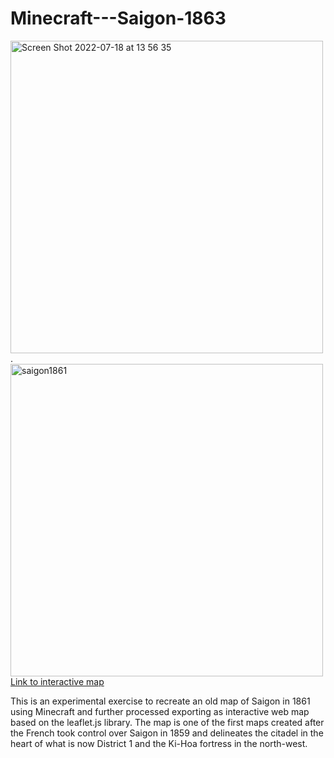 # Minecraft---Saigon-1863



<img width="500" alt="Screen Shot 2022-07-18 at 13 56 35" src="https://user-images.githubusercontent.com/72298350/179458982-23ba4f50-24ee-461f-823f-aa8f7c00ce06.png">.          <img width="500" alt="saigon1861" src="https://user-images.githubusercontent.com/72298350/179458941-9255cc62-4cd2-40f6-9981-2c8896de36b1.jpeg">
<a href="https://gisdirk.github.io/Minecraft---Saigon-1863/" >Link to interactive map</a>

This is an experimental exercise to recreate an old map of Saigon in 1861 using Minecraft and further processed exporting as interactive web map based on the leaflet.js library. The map is one of the first maps created after the French took control over Saigon in 1859 and delineates the citadel in the heart of what is now District 1 and the Ki-Hoa fortress in the north-west.




